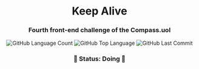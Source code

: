<h1 align="center">Keep Alive</h1>

<h3 align="center">Fourth front-end challenge of the Compass.uol </h3>

<p align="center"> 
<img alt="GitHub Language Count" src="https://img.shields.io/github/languages/count/ClaytonJosue/compass-front-challenge-keep-alive" />
<img alt="GitHub Top Language" src="https://img.shields.io/github/languages/top/ClaytonJosue/compass-front-challenge-keep-alive" />
<img alt="GitHub Last Commit" src="https://img.shields.io/github/last-commit/ClaytonJosue/compass-front-challenge-keep-alive" />
</p>

<h3 align="center"> 
	🚧  Status: Doing 🚧 
 </h3>